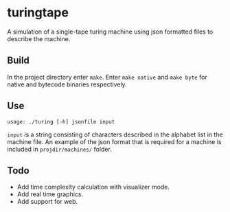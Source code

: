 # turingtape

A simulation of a single-tape turing machine using json formatted files to describe the machine.

## Build

In the project directory enter `make`. Enter `make native` and `make byte` for native and bytecode binaries respectively.

## Use

`usage: ./turing [-h] jsonfile input`

`input` is a string consisting of characters described in the alphabet list in the machine file. An example of the json format that is required for a machine is included in `projdir/machines/` folder.

## Todo

* Add time complexity calculation with visualizer mode.
* Add real time graphics.
* Add support for web.
